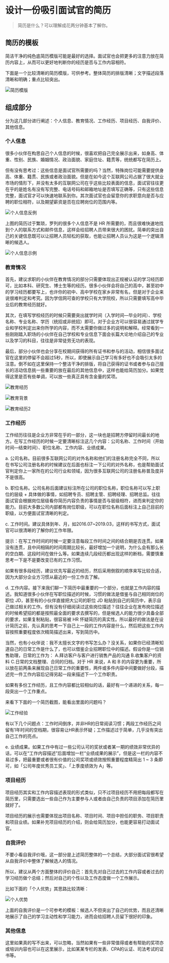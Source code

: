 # 设计一份吸引面试官的简历

> 简历是什么？可以理解成花两分钟基本了解你。

## 简历的模板

简洁干净的纯色底简历模版可能是最好的选择。面试官也会把更多的注意力放在简历内容上，从而可以更好地判断你的经历是否与工作内容相符。

下面是一个比较清晰的简历模版，可供参考。整体简历的排版清晰；文字描述段落清晰和明确；重点比较突出。

![简历模版](./assets/设计一份吸引面试官的简历-简历模版.png)

## 组成部分

分为这几部分进行阐述：个人信息、教育情况、工作经历、项目经历、自我评价、其他信息。

### 个人信息

很多小伙伴在构思自己个人信息的时候，很喜欢把自己完全展示出来，如身高、体重、性别、民族、婚姻情况、政治面貌、家庭住址、籍贯等，统统都写在简历上。

但有没有思考过：这些信息是面试官所需要的吗？当然，特殊岗位可能需要提供身高、体重、籍贯、民族或者政治面貌。但是在如今这个互联网公司占据了很大就业市场的情形下，并没有太多的互联网公司在乎这些比较表面的信息，面试官往往更在乎的是姓名有没有写完整、电话号码和邮箱地址是否填写正确等，只有这些信息完整，面试官才可以快速地联系到你。其次面试官也会留意你的求职意向是否与应聘的职位相符，以及期望薪资是否在应聘岗位的范围内等。

![个人信息反例](./assets/设计一份吸引面试官的简历-个人信息反例.png)

上图的简历过于繁琐，罗列的很多个人信息不是 HR 所需要的，而且很难快速地找到个人的联系方式和邮件信息，这样会给招聘人员带来很大的困扰。简单的突出自己的关键信息既可以让招聘人员轻松的获取，也能让招聘人员认为这是一个逻辑清晰的候选人。

![个人信息示例](./assets/设计一份吸引面试官的简历-个人信息示例.png)

### 教育情况

首先，建议求职的小伙伴在教育情况的部分只需要体现出正规被认证的学习经历即可，比如本科、研究生、博士生等的经历。很多小伙伴会将自己的高中，甚至初中的学习经历都要写上，也许你的初中、高中学校在家乡非常有名，但是对于企业来说很难判定和考究。因为学信网可查的学校只有大学院校，所以只需要填写高中毕业后的教育经历就好。

其次，在填写学校经历的时候只需要突出就学时间（入学时间—毕业时间）、学校名称、专业名称、学历（统招或非统招）即可。对于企业方可以很容易通过就学专业和学校判定出来你所学的内容，而不太需要你做过多的说明和解释。经常看到一些刚刚踏入职场的小伙伴在自己学校和专业信息下面会长篇大论地介绍自己的专业以及学习的科目，往往是非常徒劳无功的表现。

最后，部分小伙伴也会分享在校期间获得的所有证书和参与的活动，相信很多面试官在这里的停留不会超过5秒，所以，即使展示自己学习有多好也不会吸引太多的注意。倒不如在这里保持一个整洁干净的排版，将自己获得的证书或者参与自己擅长的活动信息挑一些重要的放在最后的其他信息中，这样也能给简历加分。如果觉得这里是否有些单调，可以放一些真正具有含金量的奖项。

![教育经历](./assets/设计一份吸引面试官的简历-教育经历.png)

![教育背景](./assets/设计一份吸引面试官的简历-教育背景.png)

![教育经历2](./assets/设计一份吸引面试官的简历-教育经历2.png)

### 工作经历

工作经历往往是企业方非常在乎的一部分，这一块也是招聘方停留时间最长的地方。在写工作经历的时候一定要清晰标注这几个内容：公司名称、工作时间（开始时间—结束时间）、职位名称、工作内容、业绩成果。

a. 公司名称。目前很多互联网公司的对外名称和他们的注册名称完全不同，所以在书写公司注册名称的时候建议在后面也标注一下公司的对外名称，也是帮助面试官判定你上一家所在的公司行业和领域，因为很多互联网公司的注册名称普及度并不是很高。

b. 职位名称。公司名称后面建议标注所在公司的职位名称，职位名称可以写上职位的层级 + 具体做的事情，如招聘专员、招聘主管、招聘经理、招聘总监。往往面试官会根据岗位层级看你简历内容负责的事情是否与层级相符，进而来判定你的能力。目前大多数公司内部都有岗位职级，可以在职位名称后面标注上自己目前的职级，以方便面试官清晰的判定。

c. 工作时间。建议具体到年、月，如2016.07~2019.03，这样的书写方式，面试官可以很清晰的了解你的工作年限。

提示：在写工作时间的时候一定要注意每段工作时间之间的结合期是否连贯。如果没有连贯，且中间相隔的时间周期比较长，最好增加一个说明，为什么会有那么长的空白期、这段时间在做什么等。如果连续几段经历都出现这样的断档，需要慎重思考一下是不是要改变已有的工作习惯。

如果有很多段经历，建议优先写最近的经历，然后采用倒叙的顺序来写比较合适，因为大部分企业方习惯从最近的一份工作去了解。

d. 工作内容。接下来我们聊一下简历中最重要的一个部分，也就是工作内容的描述。我知道很多小伙伴在写职位描述的时候，习惯的做法是借鉴与自己相同岗位的职位 JD，甚至有的小伙伴直接把大公司的职位 JD 粘贴到自己的简历中，表示自己做过相关的工作。但有没有仔细阅读过这些岗位描述？往往企业在发布岗位描述的时候希望招的都是按照最全面的要求去撰写的，但是候选人的能力很少具备全部的要求，如果复制粘贴，很容易被 HR 怀疑简历的真实性。所以最好的做法是在设计简历之前，先认真的思考一下自己上一段的工作内容是什么，然后把这些工作内容按照重要程度依次精简描述出来，写到简历中。

当然，也有小伙伴说：我不太擅长文字的书写怎么办？没关系，如果你已经清晰知道自己的日常工作是什么了，也可以借鉴企业招聘职位中的描述。假设你是一位销售助理，日常的工作为： A.拜访客户与客户进行销售产品的沟通 B.收集客户的资料 C.日常的文档整理、合同的归档。对于 HR 来说，A 和 B 的内容更为重要，所以放在前两条来展现自己日常工作的重要性，两件或多件内容中间要做好分段，描述完一件工作内容后记得另起一段来描述下一个工作职责。

如果有多份工作经历，且工作内容都比较相似的话，最好有一个递进的关系，每一段突出一个工作重点。

来看下下面的一个简历截图，能看出里面的问题吗？

![工作经验](./assets/设计一份吸引面试官的简历-工作经验.png)

有以下几个问题点：工作时间倒序，并非HR的日常阅读习惯；两段工作经历之间留有1年时间的空档期，很容易让HR表示怀疑；工作描述过于简单，几乎没有突出自己工作的亮点。

e. 业绩成果。如果工作中有过一些公司认可的奖状或者某一期的绩效非常优异的话，可以在“工作内容描述”后面增加一栏“业绩成果的展示”，但是这一栏的内容不易过多，把最重要或者很有价值的公司奖项或绩效按照重要程度精简出 1 ~ 3 条即可，如「公司年度优秀员工奖」、「上季度绩效为 A」等。

### 项目经历

项目经历其实和工作内容描述表现的形式类似，只不过项目经历不用把每段都写在简历里，只需要选出一些自己作为主要参与人或者由自己负责的项目添加在简历里就好了。

项目经历的展示也需要体现出项目名称、项目时间、项目中担任的职务、项目职责和项目业绩。如果补充项目经历的介绍，则会给简历加分，也能更容易打动面试官。

### 自我评价

不要小看自我评价哦，这一部分是上述简历整体的一个总结，大部分面试官很希望从自我评价中整体了解候选人的情况。

所以，建议从两个方面整体的评价自己：首先先对自己过去的工作内容或者过去的学习经历做个总结；然后对自己的个性以及工作态度做一个工作展示。

比如下面的「个人优势」其思路比较清晰：

![个人优势](./assets/设计一份吸引面试官的简历-个人优势.png)

上面的自我评价是一个可参考的模板：候选人不但突出了自己的优势，而且还清晰地展示了自己的学习主动性和学习能力，进而会给招聘人员留下很好的印象。

### 其他信息

这里如果真的写不出来，可以忽略，当然如果有一些非常值得或者有帮助的奖项亦或培训内容也可以在这里展示，比如某某专栏的发表、CPA的认证、司法考试的证书等。